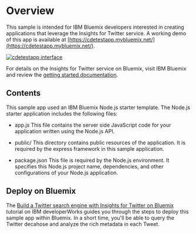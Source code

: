 # Overview
This sample is intended for IBM Bluemix developers interested in creating applications that leverage the Insights for Twitter service. A working demo of this app is available at [https://cdetestapp.mybluemix.net/](https://cdetestapp.mybluemix.net/).

<p><a href="https://cdetestapp.mybluemix.net/"><img src="https://github.com/rkung-ibm/sample-cdetestapp/blob/master/public/images/cdetestapp_ui.jpg" alt="cdetestapp interface" ></a></p>

For details on the Insights for Twitter service on Bluemix, visit IBM Bluemix and review the [getting started documentation](https://console.ng.bluemix.net/docs/services/Twitter/index.html#twitter).

## Contents
This sample app used an IBM Bluemix Node.js starter template. The Node.js starter application includes the following files:

*   app.js
This file contains the server side JavaScript code for your application written using the Node.js API.

*   public/
This directory contains public resources of the application. It is required by the express framework in this sample application.

*   package.json
This file is required by the Node.js environment. It specifies this Node.js project name, dependencies, and other configurations of your Node.js application.

## Deploy on Bluemix
The [Build a Twitter search engine with Insights for Twitter on Bluemix](https://g01acxwass069.ahe.pok.ibm.com/cms/developerworks/cloud/library/cl-twitter-search-insights-bluemix-trs/index.html) tutorial on IBM developerWorks guides you through the steps to deploy this sample app within Bluemix. In a short time, you'll be able to query the Twitter decahose and analyze the rich metadata in each Tweet. 
